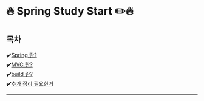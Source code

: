 # :fire: Spring Study Start ✏️🔥

## 목차
✔️[Spring 란?](/md/spring.md) </br>
✔️[MVC 란?](/md/MVC.md) </br>
✔️[build 란?](/md/build.md) </br>
✔️[추가 정리 필요한거](/md/other.md) 

<hr/>